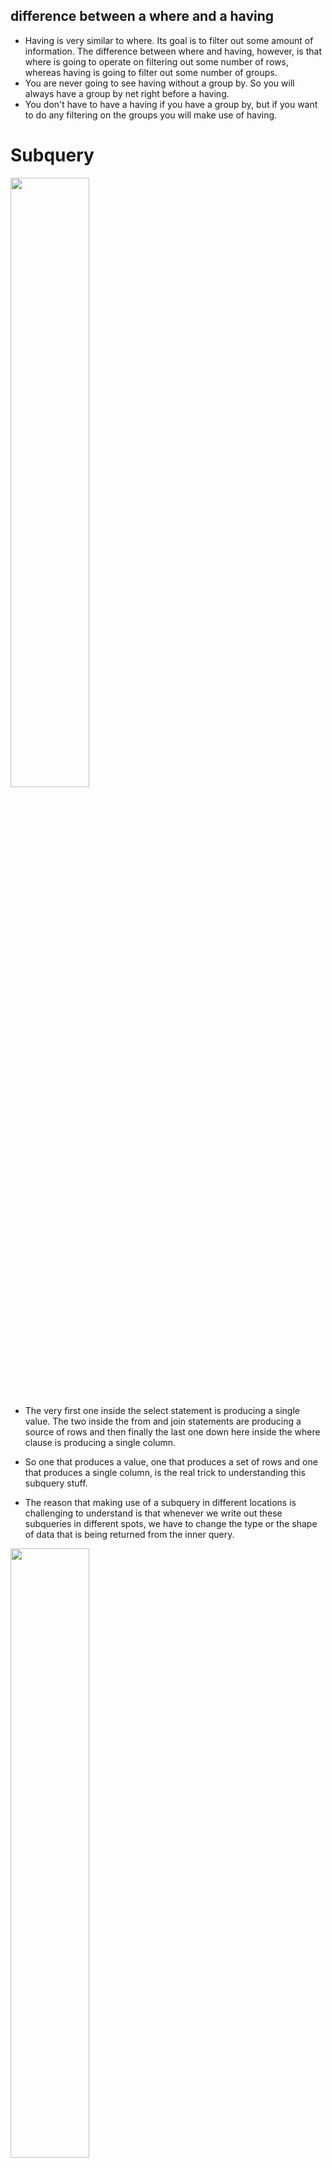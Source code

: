 ## difference between a where and a having

- Having is very similar to where. Its goal is to filter out some amount of information. The difference between where and having, however, is that where is going to operate on filtering out some number of rows, whereas having is going to filter out some number of groups.
- You are never going to see having without a group by. So you will always have a group by net right before a having.
- You don't have to have a having if you have a group by, but if you want to do any filtering on the groups you will make use of having.

# Subquery

[<img src="./pictures/shape_of_query.png" width="50%"/>](./pictures/shape_of_query.png)

- The very first one inside the select statement is producing a single value. The two inside the from and join statements are producing a source of rows and then finally the last one down here inside the where clause is producing a single column.

- So one that produces a value, one that produces a set of rows and one that produces a single column, is the real trick to understanding this subquery stuff.

- The reason that making use of a subquery in different locations is challenging to understand is that whenever we write out these subqueries in different spots, we have to change the type or the shape of data that is being returned from the inner query.

[<img src="./pictures/subquery_001.png" width="50%"/>](./pictures/subquery_001.png)

- As you can see there are 4 different subqueries in the below example.

[<img src="./pictures/subquery_example.png" width="50%"/>](./pictures/subquery_example.png)

# Subquery in select

[<img src="./pictures/select_subquery.png" width="50%"/>](./pictures/select_subquery.png)

## Subquery in from

[<img src="./pictures/subquery_from.png" width="50%"/>](./pictures/subquery_from.png)

[<img src="./pictures/subquery_from_2.png" width="50%"/>](./pictures/subquery_from_2.png)

- The result of these subquery has only columns, name and price to weight ratio. So inside of our select statement, if we asked for just price by itself, we would get an error.

[<img src="./pictures/subquery_from_01.png" width="50%"/>](./pictures/subquery_from_01.png)

- we do not have to return a set of rows or columns from a subquery inside of a from clause. We can return just one single value as long as the outer select statements, the where and so on are compatible with it.

## One row and one column which referred to as a value. That's one single value

# Subquery in join

[<img src="./pictures/subquery_in_join.png" width="50%"/>](./pictures/subquery_in_join.png)

# Subquery in where

- So when we start talking about subqueries being used inside of a where clause and we start to think about the type or structure of data that is returned from the subquery, a valid subquery is going to be valid or not, depending upon the operator right here that we are using.

- So in some cases we are allowed to write a subquery that is going to return only one single value. In other cases, if we use a different operator, we might be allowed to write a subquery that's going to return a list or a single column of values. It all comes down to the operator that we are using.

- If we get back a single column of values, then we are allowed to use that with an in operator.

[<img src="./pictures/subquery_with_where.png" width="50%"/>](./pictures/subquery_with_where.png)

# Subquery with where operators

[<img src="./pictures/where_operator_subquery.png" width="50%"/>](./pictures/where_operator_subquery.png)

# Correlated queries

- So in other words, when we are executing a where for just one row right, we can imagine that the following thing occurs. The subquery runs, we get all of the different rows for products and then we execute the where for every row that we just fetched.
- You can kind of imagine that this is like a double nested for loop if you are familiar with a for loop in general, for every row that we're going to iterate over on the outer query, we're going to iterate over all of our different products on the inner query. So it's kind of like a nested for loop.
- We can make use of a correlated subquery not only inside of where, we can use them just about anywhere.

[<img src="./pictures/correlated_queries.png" width="50%"/>](./pictures/correlated_queries.png)

# Categories of data types in postgresql

- So here are some of the different categories of data types we have access to. Now, I want to stress the word categories and say the numbers category. There are many different subtypes that we can get access to.

[<img src="./pictures/data_type_category.png" width="50%"/>](./pictures/data_type_category.png)

- rule of thumb here is that whenever we are trying to store numbers, that must be 100% accurate, like the number of grams of gold that someone owns or the their bank account currency or how much money they have inside their bank account. Even though there is a performance hit to making use of a types decimal or numeric, we want to use decimal or numeric. If we ever trying to store some kind of number that's going to have a decimal tied to it and we don't really need to be 100% precise, that's when we will reach for these other types of real double precision and float.

[<img src="./pictures/numeric_data_type.png" width="50%"/>](./pictures/numeric_data_type.png)

[<img src="./pictures/number_data_type_02.png" width="50%"/>](./pictures/number_data_type_02.png)

# Character data types

- Char(5) : we provide a string to Postgres that is longer than five characters, then Postgres is going to trim characters until it just gets down to five. And likewise, if we provide a string less than five characters, Postgres is going to insert spaces to the right hand side until it gets up to five.
- VARCHAR(5): we provide a string to Postgres that is longer than five characters, then Postgres is going to trim characters until it just gets down to five. If we put in a string less than five characters, no spaces will be added, as was the case with Char.
- Now, just so you know, there is no performance difference between these different character types, which is kind of unlike many other types of databases. So you should pick the type that best suits your application. You don't have to worry about trying to pick the exact correct value of VarChar in order to optimize any performance or anything like that.

[<img src="./pictures/character_data_type.png" width="50%"/>](./pictures/character_data_type.png)

# Boolean data types

- But what you need to know is that we can actually provide different values to Postgres, tell it to treat it as a boolean and it will automatically convert these different values into true or false for us.
- Well, in the past, other databases and some different languages that we use to interact with databases have used a precedence of saying, rather than storing a boolean value of true or false, they instead might just store a one or a zero. So this is kind of some backwards support, support for other databases, support for other languages, or at least for other engineers coming into the Postgres world.
- And besides true and false Boolean values or Boolean type columns can also store a value of null, which essentially means, well, we don't know. There's no value here.

[<img src="./pictures/boolean_data_type.png" width="50%"/>](./pictures/boolean_data_type.png)

# Date data types

[<img src="./pictures/date_data_types.png" width="50%"/>](./pictures/date_data_types.png)

# Time data type

- We can store a time without a time zone or a time with a time zone as well.
- So we could designate a time type or a type of time without time zone. They mean the exact same thing.

[<img src="./pictures/time_with_zone.png" width="50%"/>](./pictures/time_with_zone.png)

- the eastern coast of the United States, it will be converted into 01:23 minus 05. The -05 right there indicates five hours behind UTC time.

[<img src="./pictures/time_without_zone.png" width="50%"/>](./pictures/time_without_zone.png)

# Interval data type

[<img src="./pictures/interval_type.png" width="50%"/>](./pictures/interval_type.png)

# Row level validation

[<img src="./pictures/row_level_validation.png" width="50%"/>](./pictures/row_level_validation.png)

# NULL constraint

- So in other words, we can't add a rule to this price column and say that there can't be null values because there's already one right there.
- So we have to somehow deal with all the null values inside this table before we can apply a constraint to it.
- We can either try to find all the rows inside this table that have a price of null and delete them. After we delete all those rows, we can then run this alter table command once again. And because there's no null values inside of price, it should succeed. Alternatively, we could write out a little bit of SQL that will find all the different rows inside this table with a price of null and update it to some other value.

[<img src="./pictures/null_constraint.png" width="50%"/>](./pictures/null_constraint.png)

# default column values

- if we are setting up a default for, say, a VARCHAR column or a text column or a date or a Boolean, we could put the appropriate type inside of here. So for example, if we were setting up the default for VARCHAR. We had put in a default value of a string and set instead. So something like a string. If it was for a boolean column, we could put in a default of true or false, and for maybe a time we could put in a default time.

[<img src="./pictures/default_colum_values.png" width="50%"/>](./pictures/default_colum_values.png)

# unique constraint

- We cannot add this unique constraint unless all the values inside that column are already unique. So we have to clean up all the duplicate values first before we can apply this constraint.
- So let's say that we want to manually modify the name of this product right here. So I'm going to change its name to how about Red Shirt and then click Okay. Now, just making that change doesn't actually modify any value after making that change. If I refresh the table again. You'll notice that it reverts back to shirt. So after we manually make a change like this, we have to click on this little grid button right here that's going to save the changes that we have manually made inside this table.

[<img src="./pictures/unique_constraint.png" width="50%"/>](./pictures/unique_constraint.png)

# Multi column uniqueness

- We're going to make sure that all the different products we add in have a unique combination of name and department.

[<img src="./pictures/multi_column_uniqueness.png" width="50%"/>](./pictures/multi_column_uniqueness.png)

# Validation check

[<img src="./pictures/validation_check.png" width="50%"/>](./pictures/validation_check.png)

# Likes System

[<img src="./pictures/likes_system_01.png" width="50%"/>](./pictures/likes_system_01.png)

[<img src="./pictures/likes_system_02.png" width="50%"/>](./pictures/likes_system_02.png)

# Reaction based system

[<img src="./pictures/reaction_based_system.png" width="50%"/>](./pictures/reaction_based_system.png)

# Polymorphic associations

- Whenever we try to insert, say, a new like with this kind of original design over here, Postgres is going to take a look at the value that we put into the user ID column. In this case, if we try to insert a row with a user ID of three, then Postgres is going to go over to the users table and make sure that there actually is a user ID of three.If there is no user ID of three, then Postgres is going to say throw an error.
- And the reason for that is that when we create this table and we tell Postgres that this is going to be a foreign key column, we can't tell Postgres if it's going to be a foreign key on the post table or the comment table. We don't know up front. We only know later on when we actually insert a row into this table.
- So when we make use of this polymorphic association and we've got this like type column and this like ID column, we cannot treat this as a foreign key column. And so we lose out on this entire idea of data consistency.
- We could very easily insert a like in here. That refers to a comment with 99999. And well, we don't have a comment with that ID and so we can very easily accidentally insert data that is going to refer to some other row that just doesn't exist.

[<img src="./pictures/polymorphic_associations.png" width="50%"/>](./pictures/polymorphic_associations.png)

# Polymorphic association alternative implementation

[<img src="./pictures/polymorphic_association_alternative_implementation.png" width="50%"/>](./pictures/polymorphic_association_alternative_implementation.png)

- The only downside here is that if you end up with wanting to relate a user to many different kinds of things, like let's say we want to allow a user to like a post, a comment, a channel, a video, a message, a I don't know, who knows what else, a website. If we want to allow a user to comment many different things, that means that we would end up with many different columns inside this table.

[<img src="./pictures/polymorphic_association_alternative_implementation_iisue.png" width="50%"/>](./pictures/polymorphic_association_alternative_implementation_iisue.png)

# Simplest alternative

- It does allow us to create some different check constraints or validation rules for each different kind of like.
- if we want to allow a user to like a post and also put in some kind of like reaction type to it. But we only want to allow a post to have a reaction type and maybe comments can only be liked. This would also be a pretty good solution.

[<img src="./pictures/simplest_alternative.png" width="50%"/>](./pictures/simplest_alternative.png)

[<img src="./pictures/simple_alternative_02.png" width="50%"/>](./pictures/simple_alternative_02.png)

# Photo Tags and Caption Tags

[<img src="./pictures/phototags_and_captiontags.png" width="50%"/>](./pictures/phototags_and_captiontags.png)

[<img src="./pictures/tag_solution_1.png" width="50%"/>](./pictures/tag_solution_1.png)

[<img src="./pictures/tag_solution_2.png" width="50%"/>](./pictures/tag_solution_2.png)

- If you ever expect to have to run queries against caption tags like ten times more frequently than for photo tags? If that is the case, then you might want to split these out into two separate tables.
- Doing an optimization like that would be a lot more challenging if we had everything combined together on one single table.
- If we ever expect a photo tag to kind of change in functionality, then well, that would really drive us towards solution number two, because that means we could start making changes to our photo tags table without having to worry about the impact on that separate definition of a tag that occurred inside of a caption.

# Hastag system

[<img src="./pictures/hastag_design_first_impression.png" width="50%"/>](./pictures/hastag_design_first_impression.png)

- We only have to model things that we eventually expect to query. In the case of tags inside of a caption, we did decide that this was an important thing to model inside of our database because we eventually might want to run a query to figure out who the most popular users are.
- So before we start to go to down down this path of creating these three separate tables to model the relationship between a hashtag and a post, a comment or a user, we kind of have to ask ourselves the exact same question.
- Because if we don't, we don't really have to model out these relationships. If we're never going to use this data, we don't have to create these tables.
- If we search some hastag then we are being presented with only one kind of resource : a post. When you look at a hash tag, you are only seeing posts that make use of the hash tag inside of the post caption.

[<img src="./pictures/hastag_system_design_conclusion.png" width="50%"/>](./pictures/hastag_system_design_conclusion.png)

- On the other hand, we cannot search for comments or users with a hashtag, and that kind of implies that we do not care about this relationship at all. We don't really care about which hashtags are being used inside of a given comment or which users are using a hashtag inside their biography.
- hashtags related to comments and hashtags related to users are not really being used at all. And because of that, we really don't need those tables.
- So we don't really need those two extra tables. We really just need the relationship between a hashtag and the post.

[<img src="./pictures/hastag_table_design.png" width="50%"/>](./pictures/hastag_table_design.png)

- However, for some performance reasons that we're going to go into, once we start to discuss performance performance a little bit more, you're going to frequently see a hashtag kind of system modeled in a slightly different way.
- The real big statement here, the big reason for that is that you'll notice that in the hash tags table on this first design, we had a lot of words that were being duplicated many different times. Any time that we start to duplicate strings, that might be a little bit of a space concern. We might be using a little bit more storage in our database than we would otherwise want to be using. It turns out that if we make use of this kind of relationship, we only have to list out each string just one time and then we can store a very simple integer instead to point back to the appropriate string. Storing an integer is a lot more space effective than storing a big string in general.

[<img src="./pictures/hashtag_table_perf.png" width="50%"/>](./pictures/hashtag_table_perf.png)

# follower design system

[<img src="./pictures/follower_design_system.png" width="50%"/>](./pictures/follower_design_system.png)
